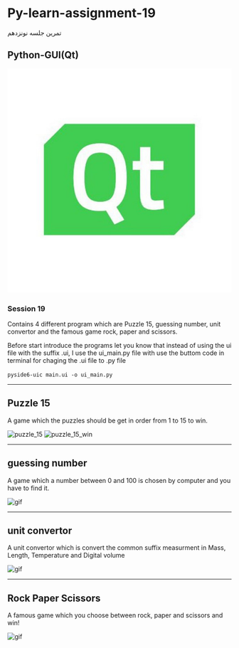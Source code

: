 # Py-learn-assignment-19
تمرین جلسه نونزدهم
## Python-GUI(Qt)

![GUI](assets/GUI.jpg)

### Session 19
<p>Contains 4 different program which are Puzzle 15, guessing number, unit convertor and the famous game rock, paper and scissors.</p>

<p>Before start introduce the programs let you know that instead of using the ui file with the suffix .ui, I use the ui_main.py file with use the buttom code in terminal for chaging the .ui file to .py file</p>


```pyside6-uic main.ui -o ui_main.py```

---

## Puzzle 15

<p>A game which the puzzles should be get in order from 1 to 15 to win.</p>

![puzzle_15](assets/gameplay.jpg)
![puzzle_15_win](assets/win.jpg)

---

## guessing number

<p>A game which a number between 0 and 100 is chosen by computer and you have to find it.</p>

![gif](assets/guess_number.gif)

---

## unit convertor

<p>A unit convertor which is convert the common suffix measurment in Mass, Length, Temperature and Digital volume</p>

![gif](assets/unit_convertor.gif)

---

## Rock Paper Scissors

<p>A famous game which you choose between rock, paper and scissors and win!</p>

![gif](assets/RPS.gif)
